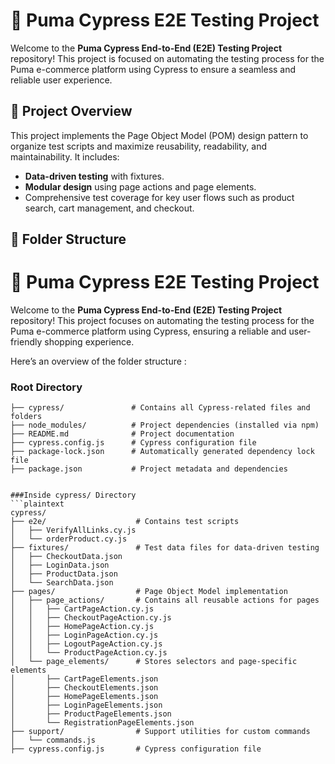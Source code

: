# 🐾 Puma Cypress E2E Testing Project

Welcome to the **Puma Cypress End-to-End (E2E) Testing Project** repository! This project is focused on automating the testing process for the Puma e-commerce platform using Cypress to ensure a seamless and reliable user experience.



## 🚀 Project Overview

This project implements the Page Object Model (POM) design pattern to organize test scripts and maximize reusability, readability, and maintainability. It includes:
- **Data-driven testing** with fixtures.
- **Modular design** using page actions and page elements.
- Comprehensive test coverage for key user flows such as product search, cart management, and checkout.



## 📂 Folder Structure
# 🐾 Puma Cypress E2E Testing Project

Welcome to the **Puma Cypress End-to-End (E2E) Testing Project** repository! This project focuses on automating the testing process for the Puma e-commerce platform using Cypress, ensuring a reliable and user-friendly shopping experience.

Here’s an overview of the folder structure :
### Root Directory
```plaintext
├── cypress/               # Contains all Cypress-related files and folders
├── node_modules/          # Project dependencies (installed via npm)
├── README.md              # Project documentation
├── cypress.config.js      # Cypress configuration file
├── package-lock.json      # Automatically generated dependency lock file
├── package.json           # Project metadata and dependencies


###Inside cypress/ Directory
```plaintext
cypress/
├── e2e/                    # Contains test scripts
│   ├── VerifyAllLinks.cy.js
│   └── orderProduct.cy.js
├── fixtures/               # Test data files for data-driven testing
│   ├── CheckoutData.json
│   ├── LoginData.json
│   ├── ProductData.json
│   └── SearchData.json
├── pages/                  # Page Object Model implementation
│   ├── page_actions/       # Contains all reusable actions for pages
│   │   ├── CartPageAction.cy.js
│   │   ├── CheckoutPageAction.cy.js
│   │   ├── HomePageAction.cy.js
│   │   ├── LoginPageAction.cy.js
│   │   ├── LogoutPageAction.cy.js
│   │   └── ProductPageAction.cy.js
│   └── page_elements/      # Stores selectors and page-specific elements
│       ├── CartPageElements.json
│       ├── CheckoutElements.json
│       ├── HomePageElements.json
│       ├── LoginPageElements.json
│       ├── ProductPageElements.json
│       └── RegistrationPageElements.json
├── support/                # Support utilities for custom commands
│   └── commands.js
├── cypress.config.js       # Cypress configuration file
